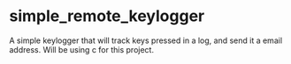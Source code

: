 # simple_remote_keylogger
A simple keylogger that will track keys pressed in a log, and send it a email address. Will be using c for this project.
